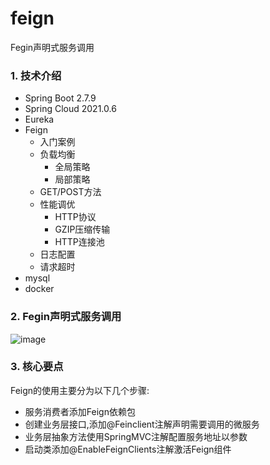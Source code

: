 # feign
Fegin声明式服务调用

### 1. 技术介绍

- Spring Boot 2.7.9
- Spring Cloud 2021.0.6
- Eureka
- Feign
  - 入门案例
  - 负载均衡
    - 全局策略
    - 局部策略
  - GET/POST方法
  - 性能调优
    - HTTP协议
    - GZIP压缩传输
    - HTTP连接池
  - 日志配置
  - 请求超时
- mysql
- docker

### 2. Fegin声明式服务调用
![image](https://user-images.githubusercontent.com/49580847/221726059-4361fd73-358b-4d5e-a721-fb05920cfeb8.png)


### 3. 核心要点
Feign的使用主要分为以下几个步骤:
- 服务消费者添加Feign依赖包
- 创建业务层接口,添加@Feinclient注解声明需要调用的微服务
- 业务层抽象方法使用SpringMVC注解配置服务地址以参数
- 启动类添加@EnableFeignClients注解激活Feign组件
